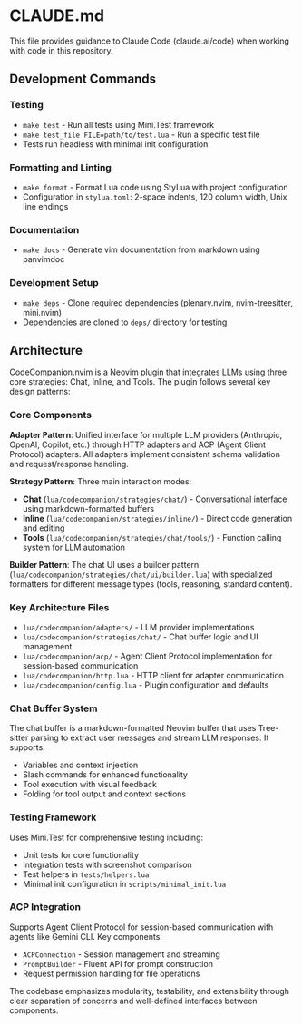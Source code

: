 # CLAUDE.md

This file provides guidance to Claude Code (claude.ai/code) when working with code in this repository.

## Development Commands

### Testing
- `make test` - Run all tests using Mini.Test framework
- `make test_file FILE=path/to/test.lua` - Run a specific test file
- Tests run headless with minimal init configuration

### Formatting and Linting
- `make format` - Format Lua code using StyLua with project configuration
- Configuration in `stylua.toml`: 2-space indents, 120 column width, Unix line endings

### Documentation
- `make docs` - Generate vim documentation from markdown using panvimdoc

### Development Setup
- `make deps` - Clone required dependencies (plenary.nvim, nvim-treesitter, mini.nvim)
- Dependencies are cloned to `deps/` directory for testing

## Architecture

CodeCompanion.nvim is a Neovim plugin that integrates LLMs using three core strategies: Chat, Inline, and Tools. The plugin follows several key design patterns:

### Core Components

**Adapter Pattern**: Unified interface for multiple LLM providers (Anthropic, OpenAI, Copilot, etc.) through HTTP adapters and ACP (Agent Client Protocol) adapters. All adapters implement consistent schema validation and request/response handling.

**Strategy Pattern**: Three main interaction modes:
- **Chat** (`lua/codecompanion/strategies/chat/`) - Conversational interface using markdown-formatted buffers
- **Inline** (`lua/codecompanion/strategies/inline/`) - Direct code generation and editing
- **Tools** (`lua/codecompanion/strategies/chat/tools/`) - Function calling system for LLM automation

**Builder Pattern**: The chat UI uses a builder pattern (`lua/codecompanion/strategies/chat/ui/builder.lua`) with specialized formatters for different message types (tools, reasoning, standard content).

### Key Architecture Files

- `lua/codecompanion/adapters/` - LLM provider implementations
- `lua/codecompanion/strategies/chat/` - Chat buffer logic and UI management
- `lua/codecompanion/acp/` - Agent Client Protocol implementation for session-based communication
- `lua/codecompanion/http.lua` - HTTP client for adapter communication
- `lua/codecompanion/config.lua` - Plugin configuration and defaults

### Chat Buffer System

The chat buffer is a markdown-formatted Neovim buffer that uses Tree-sitter parsing to extract user messages and stream LLM responses. It supports:
- Variables and context injection
- Slash commands for enhanced functionality
- Tool execution with visual feedback
- Folding for tool output and context sections

### Testing Framework

Uses Mini.Test for comprehensive testing including:
- Unit tests for core functionality
- Integration tests with screenshot comparison
- Test helpers in `tests/helpers.lua`
- Minimal init configuration in `scripts/minimal_init.lua`

### ACP Integration

Supports Agent Client Protocol for session-based communication with agents like Gemini CLI. Key components:
- `ACPConnection` - Session management and streaming
- `PromptBuilder` - Fluent API for prompt construction
- Request permission handling for file operations

The codebase emphasizes modularity, testability, and extensibility through clear separation of concerns and well-defined interfaces between components.